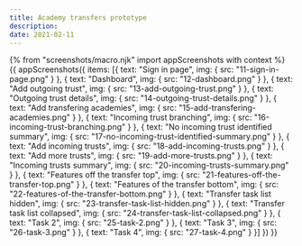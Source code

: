 ```yaml
---
title: Academy transfers prototype
description:
date: 2021-02-11
---
```

{% from "screenshots/macro.njk" import appScreenshots with context %}
{{ appScreenshots({
  items: [{
      text: "Sign in page",
      img: { src: "11-sign-in-page.png" }
    }, {
      text: "Dashboard",
      img: { src: "12-dashboard.png" }
    }, {
      text: "Add outgoing trust",
      img: { src: "13-add-outgoing-trust.png" }
    }, {
      text: "Outgoing trust details",
      img: { src: "14-outgoing-trust-details.png" }
    }, {
      text: "Add transfering academies",
      img: { src: "15-add-transfering-academies.png" }
    }, {
      text: "Incoming trust branching",
      img: { src: "16-incoming-trust-branching.png" }
    }, {
      text: "No incoming trust identified summary",
      img: { src: "17-no-incoming-trust-identified-summary.png" }
    }, {
      text: "Add incoming trusts",
      img: { src: "18-add-incoming-trusts.png" }
    }, {
      text: "Add more trusts",
      img: { src: "19-add-more-trusts.png" }
    }, {
      text: "Incoming trusts summary",
      img: { src: "20-incoming-trusts-summary.png" }
    }, {
      text: "Features off the transfer top",
      img: { src: "21-features-off-the-transfer-top.png" }
    }, {
      text: "Features of the transfer bottom",
      img: { src: "22-features-of-the-transfer-bottom.png" }
    }, {
      text: "Transfer task list hidden",
      img: { src: "23-transfer-task-list-hidden.png" }
    }, {
      text: "Transfer task list collapsed",
      img: { src: "24-transfer-task-list-collapsed.png" }
    }, {
      text: "Task 2",
      img: { src: "25-task-2.png" }
    }, {
      text: "Task 3",
      img: { src: "26-task-3.png" }
    }, {
      text: "Task 4",
      img: { src: "27-task-4.png" }
    }]
}) }}
